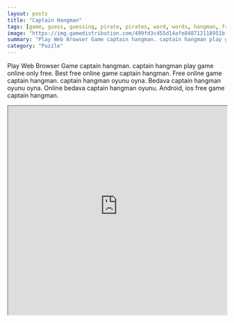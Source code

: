 ```yaml
---
layout: posts
title: "Captain Hangman"
tags: [game, guess, guessing, pirate, pirates, word, words, hangman, free, online, games, oyna, game, free, games, play, play, games]
image: "https://img.gamedistribution.com/499fd3c455d14afe848712118951bfcf.jpg"
summary: "Play Web Browser Game captain hangman. captain hangman play game online only free. Best free online game captain hangman. Free online game captain hangman. captain hangman oyunu oyna. Bedava captain hangman oyunu oyna. Online bedava captain hangman oyunu. Android, ios free game captain hangman."
category: "Puzzle"
---
```


Play Web Browser Game captain hangman. captain hangman play game online only free. Best free online game captain hangman. Free online game captain hangman. captain hangman oyunu oyna. Bedava captain hangman oyunu oyna. Online bedava captain hangman oyunu. Android, ios free game captain hangman.

<iframe width="100%" height="480px;" src="https://html5.gamedistribution.com/499fd3c455d14afe848712118951bfcf/"></iframe>